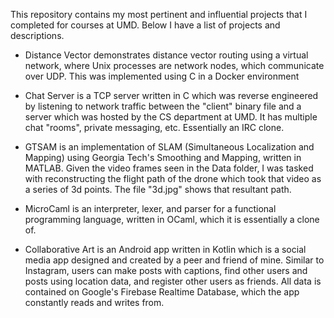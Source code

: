 This repository contains my most pertinent and influential projects that I completed for courses at UMD. Below I have a list of projects and descriptions.

- Distance Vector demonstrates distance vector routing using a virtual network, where Unix processes are network nodes, which communicate over UDP. This was implemented using C in a Docker environment

- Chat Server is a TCP server written in C which was reverse engineered by listening to network traffic between the "client" binary file and a server which was hosted by the CS department at UMD. It has multiple chat "rooms", private messaging, etc. Essentially an IRC clone.

- GTSAM is an implementation of SLAM (Simultaneous Localization and Mapping) using Georgia Tech's Smoothing and Mapping, written in MATLAB. Given the video frames seen in the Data folder, I was tasked with reconstructing the flight path of the drone which took that video as a series of 3d points. The file "3d.jpg" shows that resultant path.

- MicroCaml is an interpreter, lexer, and parser for a functional programming language, written in OCaml, which it is essentially a clone of.

- Collaborative Art is an Android app written in Kotlin which is a social media app designed and created by a peer and friend of mine. Similar to Instagram, users can make posts with captions, find other users and posts using location data, and register other users as friends. All data is contained on Google's Firebase Realtime Database, which the app constantly reads and writes from.
